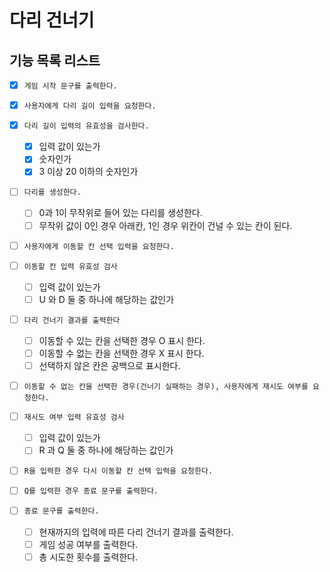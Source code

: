 # 다리 건너기

## 기능 목록 리스트

- [x] `게임 시작 문구를 출력한다.`

- [x] `사용자에게 다리 길이 입력을 요청한다.`

- [x] `다리 길이 입력의 유효성을 검사한다.`

  - [x] 입력 값이 있는가
  - [x] 숫자인가
  - [x] 3 이상 20 이하의 숫자인가

- [ ] `다리를 생성한다.`

  - [ ] 0과 1이 무작위로 들어 있는 다리를 생성한다.
  - [ ] 무작위 값이 0인 경우 아래칸, 1인 경우 위칸이 건널 수 있는 칸이 된다.

- [ ] `사용자에게 이동할 칸 선택 입력을 요청한다.`

- [ ] `이동할 칸 입력 유효성 검사`

  - [ ] 입력 값이 있는가
  - [ ] U 와 D 둘 중 하나에 해당하는 값인가

- [ ] `다리 건너기 결과를 출력한다`

  - [ ] 이동할 수 있는 칸을 선택한 경우 O 표시 한다.
  - [ ] 이동할 수 없는 칸을 선택한 경우 X 표시 한다.
  - [ ] 선택하지 않은 칸은 공백으로 표시한다.

- [ ] `이동할 수 없는 칸을 선택한 경우(건너기 실패하는 경우), 사용자에게 재시도 여부를 요청한다.`

- [ ] `재시도 여부 입력 유효성 검사`

  - [ ] 입력 값이 있는가
  - [ ] R 과 Q 둘 중 하나에 해당하는 값인가

- [ ] `R을 입력한 경우 다시 이동할 칸 선택 입력을 요청한다.`

- [ ] `Q를 입력한 경우 종료 문구를 출력한다.`

- [ ] `종료 문구를 출력한다.`

  - [ ] 현재까지의 입력에 따른 다리 건너기 결과를 출력한다.
  - [ ] 게임 성공 여부를 출력한다.
  - [ ] 총 시도한 횟수를 출력한다.
